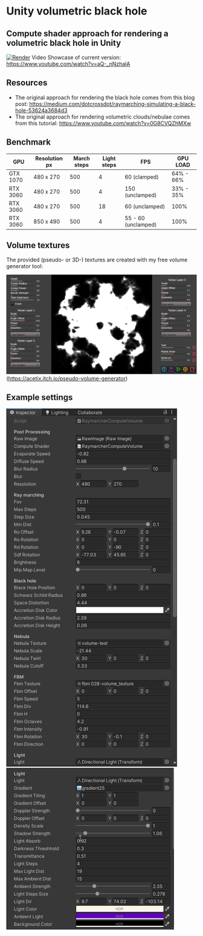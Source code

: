 # Unity volumetric black hole
## Compute shader approach for rendering a volumetric black hole in Unity

[![Render](https://img.youtube.com/vi/aQ-_nNzhalA/0.jpg)](https://www.youtube.com/watch?v=aQ-_nNzhalA)
Video Showcase of current version: https://www.youtube.com/watch?v=aQ-_nNzhalA

## Resources
- The original approach for rendering the black hole comes from this blog post: https://medium.com/dotcrossdot/raymarching-simulating-a-black-hole-53624a3684d3
- The original approach for rendering volumetric clouds/nebulae comes from this tutorial: https://www.youtube.com/watch?v=0G8CVQZhMXw


## Benchmark


GPU |Resolution px | March steps  | Light steps | FPS | GPU LOAD
-- | -- | ------------- | ------------- | ------- | -- |
 GTX 1070 |480 x 270 | 500  | 4 | 60 (clamped) | 64% - 66%
 RTX 3060 |480 x 270 | 500  | 4 | 150 (unclamped) | 33% - 35%
 RTX 3060 |480 x 270 | 500  | 18 | 60 (unclamped) | 100%
 RTX 3060 |850 x 490 | 500  | 4 | 55 - 60 (unclamped) | 100%

## Volume textures

The provided (pseudo- or 3D-) textures are created with my free volume generator tool:

![Volume generator](Screenshots/volume-generator.png?raw=true "Volume generator")(https://acetix.itch.io/pseudo-volume-generator)

## Example settings

![Example settings 1](Screenshots/settings-1.png?raw=true "Example settings 1")
![Example settings 2](Screenshots/settings-2.png?raw=true "Example settings 2")
